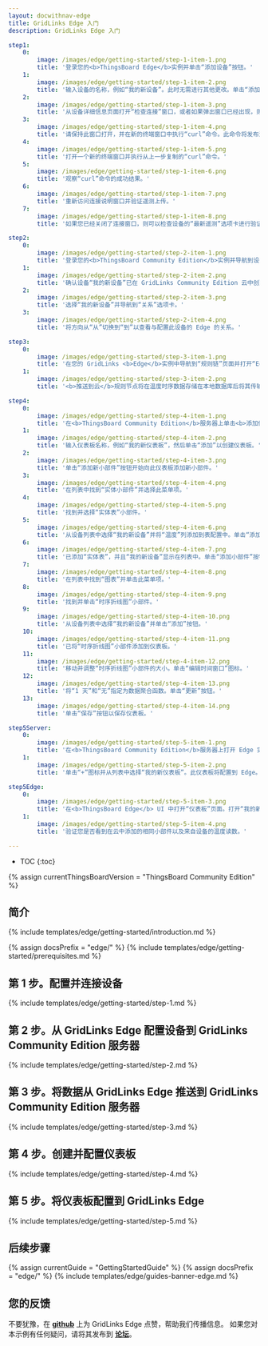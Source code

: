 ```yaml
---
layout: docwithnav-edge
title: GridLinks Edge 入门
description: GridLinks Edge 入门

step1:
    0:
        image: /images/edge/getting-started/step-1-item-1.png 
        title: '登录您的<b>ThingsBoard Edge</b>实例并单击“添加设备”按钮。'
    1:
        image: /images/edge/getting-started/step-1-item-2.png  
        title: '输入设备的名称，例如“我的新设备”。此时无需进行其他更改。单击“添加”以创建设备。'
    2:
        image: /images/edge/getting-started/step-1-item-3.png
        title: '从设备详细信息页面打开“检查连接”窗口，或者如果弹出窗口已经出现，则跳过此步骤。'
    3:
        image: /images/edge/getting-started/step-1-item-4.png
        title: '请保持此窗口打开，并在新的终端窗口中执行“curl”命令。此命令将发布演示遥测数据到新创建的设备。'
    4:
        image: /images/edge/getting-started/step-1-item-5.png
        title: '打开一个新的终端窗口并执行从上一步复制的“curl”命令。'
    5:
        image: /images/edge/getting-started/step-1-item-6.png
        title: '观察“curl”命令的成功结果。'        
    6:
        image: /images/edge/getting-started/step-1-item-7.png
        title: '重新访问连接说明窗口并验证遥测上传。'
    7:
        image: /images/edge/getting-started/step-1-item-8.png
        title: '如果您已经关闭了连接窗口，则可以检查设备的“最新遥测”选项卡进行验证。'

step2:
    0:
        image: /images/edge/getting-started/step-2-item-1.png
        title: '登录您的<b>ThingsBoard Community Edition</b>实例并导航到设备页面。'
    1:
        image: /images/edge/getting-started/step-2-item-2.png  
        title: '确认设备“我的新设备”已在 GridLinks Community Edition 云中创建。'
    2:
        image: /images/edge/getting-started/step-2-item-3.png
        title: '选择“我的新设备”并导航到“关系”选项卡。'
    3:
        image: /images/edge/getting-started/step-2-item-4.png
        title: '将方向从“从”切换到“到”以查看与配置此设备的 Edge 的关系。'

step3:
    0:
        image: /images/edge/getting-started/step-3-item-1.png
        title: '在您的 GridLinks <b>Edge</b>实例中导航到“规则链”页面并打开“Edge 根规则链”。'
    1:
        image: /images/edge/getting-started/step-3-item-2.png
        title: '<b>推送到云</b>规则节点将在温度时序数据存储在本地数据库后将其传输到云。'

step4:
    0:
        image: /images/edge/getting-started/step-4-item-1.png
        title: '在<b>ThingsBoard Community Edition</b>服务器上单击<b>添加仪表板</b>按钮。'
    1:
        image: /images/edge/getting-started/step-4-item-2.png
        title: '输入仪表板名称，例如“我的新仪表板”，然后单击“添加”以创建仪表板。'
    2:
        image: /images/edge/getting-started/step-4-item-3.png
        title: '单击“添加新小部件”按钮开始向此仪表板添加新小部件。'
    3:
        image: /images/edge/getting-started/step-4-item-4.png
        title: '在列表中找到“实体小部件”并选择此菜单项。'        
    4:
        image: /images/edge/getting-started/step-4-item-5.png
        title: '找到并选择“实体表”小部件。'
    5:
        image: /images/edge/getting-started/step-4-item-6.png
        title: '从设备列表中选择“我的新设备”并将“温度”列添加到表配置中。单击“添加”按钮。'
    6:
        image: /images/edge/getting-started/step-4-item-7.png
        title: '已添加“实体表”，并且“我的新设备”显示在列表中。单击“添加小部件”按钮。'
    7:
        image: /images/edge/getting-started/step-4-item-8.png
        title: '在列表中找到“图表”并单击此菜单项。'
    8:
        image: /images/edge/getting-started/step-4-item-9.png
        title: '找到并单击“时序折线图”小部件。'
    9:
        image: /images/edge/getting-started/step-4-item-10.png
        title: '从设备列表中选择“我的新设备”并单击“添加”按钮。'
    10:
        image: /images/edge/getting-started/step-4-item-11.png
        title: '已将“时序折线图”小部件添加到仪表板。'
    11:
        image: /images/edge/getting-started/step-4-item-12.png
        title: '移动并调整“时序折线图”小部件的大小。单击“编辑时间窗口”图标。'
    12:
        image: /images/edge/getting-started/step-4-item-13.png
        title: '将“1 天”和“无”指定为数据聚合函数。单击“更新”按钮。'
    13:
        image: /images/edge/getting-started/step-4-item-14.png
        title: '单击“保存”按钮以保存仪表板。'

step5Server:
    0:
        image: /images/edge/getting-started/step-5-item-1.png
        title: '在<b>ThingsBoard Community Edition</b>服务器上打开 Edge 实例页面。单击 Edge 实例的<b>仪表板</b>按钮以查看已分配给此 Edge 的仪表板。'
    1:
        image: /images/edge/getting-started/step-5-item-2.png
        title: '单击“+”图标并从列表中选择“我的新仪表板”。此仪表板将配置到 Edge。'

step5Edge:
    0:
        image: /images/edge/getting-started/step-5-item-3.png
        title: '在<b>ThingsBoard Edge</b> UI 中打开“仪表板”页面。打开“我的新仪表板”。'    
    1:
        image: /images/edge/getting-started/step-5-item-4.png
        title: '验证您是否看到在云中添加的相同小部件以及来自设备的温度读数。'

---
```


* TOC
{:toc}

{% assign currentThingsBoardVersion = "ThingsBoard Community Edition" %}

## 简介

{% include templates/edge/getting-started/introduction.md %}

{% assign docsPrefix = "edge/" %}
{% include templates/edge/getting-started/prerequisites.md %}

## 第 1 步。配置并连接设备

{% include templates/edge/getting-started/step-1.md %}

## 第 2 步。从 GridLinks Edge 配置设备到 GridLinks Community Edition 服务器

{% include templates/edge/getting-started/step-2.md %}

## 第 3 步。将数据从 GridLinks Edge 推送到 GridLinks Community Edition 服务器

{% include templates/edge/getting-started/step-3.md %}

## 第 4 步。创建并配置仪表板

{% include templates/edge/getting-started/step-4.md %}

## 第 5 步。将仪表板配置到 GridLinks Edge

{% include templates/edge/getting-started/step-5.md %}

## 后续步骤

{% assign currentGuide = "GettingStartedGuide" %}
{% assign docsPrefix = "edge/" %}
{% include templates/edge/guides-banner-edge.md %}

## 您的反馈

不要犹豫，在 **[github](https://github.com/thingsboard/thingsboard-edge)** 上为 GridLinks Edge 点赞，帮助我们传播信息。
如果您对本示例有任何疑问，请将其发布到 **[论坛](https://groups.google.com/forum/#!forum/thingsboard)**。